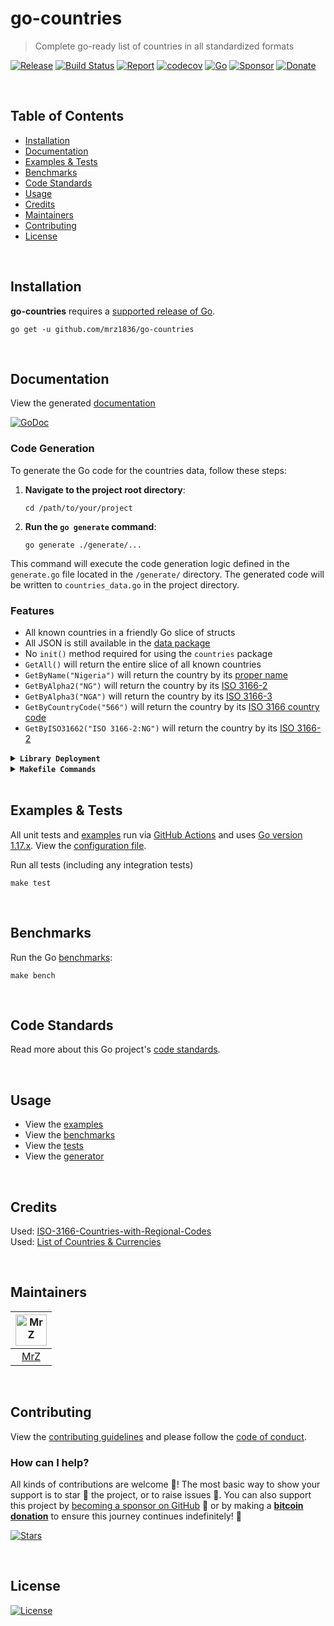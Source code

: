 # go-countries
> Complete go-ready list of countries in all standardized formats 

[![Release](https://img.shields.io/github/release-pre/mrz1836/go-countries.svg?logo=github&style=flat)](https://github.com/mrz1836/go-countries/releases)
[![Build Status](https://img.shields.io/github/actions/workflow/status/mrz1836/go-countries/run-tests.yml?branch=master&logo=github&v=3)](https://github.com/mrz1836/go-countries/actions)
[![Report](https://goreportcard.com/badge/github.com/mrz1836/go-countries?style=flat)](https://goreportcard.com/report/github.com/mrz1836/go-countries)
[![codecov](https://codecov.io/gh/mrz1836/go-countries/branch/master/graph/badge.svg)](https://codecov.io/gh/mrz1836/go-countries)
[![Go](https://img.shields.io/github/go-mod/go-version/mrz1836/go-countries)](https://golang.org/)
[![Sponsor](https://img.shields.io/badge/sponsor-MrZ-181717.svg?logo=github&style=flat&v=3)](https://github.com/sponsors/mrz1836)
[![Donate](https://img.shields.io/badge/donate-bitcoin-ff9900.svg?logo=bitcoin&style=flat)](https://mrz1818.com/?tab=tips&utm_source=github&utm_medium=sponsor-link&utm_campaign=go-countries&utm_term=go-countries&utm_content=go-countries)

<br/>

## Table of Contents
- [Installation](#installation)
- [Documentation](#documentation)
- [Examples & Tests](#examples--tests)
- [Benchmarks](#benchmarks)
- [Code Standards](#code-standards)
- [Usage](#usage)
- [Credits](#credits)
- [Maintainers](#maintainers)
- [Contributing](#contributing)
- [License](#license)

<br/>

## Installation

**go-countries** requires a [supported release of Go](https://golang.org/doc/devel/release.html#policy).
```shell script
go get -u github.com/mrz1836/go-countries
```

<br/>

## Documentation
View the generated [documentation](https://pkg.go.dev/github.com/mrz1836/go-countries?tab=doc)

[![GoDoc](https://godoc.org/github.com/mrz1836/go-countries?status.svg&style=flat)](https://pkg.go.dev/github.com/mrz1836/go-countries?tab=doc)
 
### Code Generation

To generate the Go code for the countries data, follow these steps:

1. **Navigate to the project root directory**:
   ```shell
   cd /path/to/your/project
   ```

2. **Run the `go generate` command**:
   ```shell
   go generate ./generate/...
   ```

This command will execute the code generation logic defined in the `generate.go` file located in the `/generate/` directory. The generated code will be written to `countries_data.go` in the project directory.

### Features
- All known countries in a friendly Go slice of structs
- All JSON is still available in the [data package](data)
- No `init()` method required for using the `countries` package
- `GetAll()` will return the entire slice of all known countries
- `GetByName("Nigeria")` will return the country by its [proper name](https://en.wikipedia.org/wiki/ISO_3166)
- `GetByAlpha2("NG")` will return the country by its [ISO 3166-2](https://en.wikipedia.org/wiki/ISO_3166-2)
- `GetByAlpha3("NGA")` will return the country by its [ISO 3166-3](https://en.wikipedia.org/wiki/ISO_3166-1_alpha-3)
- `GetByCountryCode("566")` will return the country by its [ISO 3166 country code](https://en.wikipedia.org/wiki/List_of_ISO_3166_country_codes)
- `GetByISO31662("ISO 3166-2:NG")` will return the country by its [ISO 3166-2](https://en.wikipedia.org/wiki/ISO_3166-2)

<details>
<summary><strong><code>Library Deployment</code></strong></summary>
<br/>

[goreleaser](https://github.com/goreleaser/goreleaser) for easy binary or library deployment to GitHub and can be installed via: `brew install goreleaser`.

The [.goreleaser.yml](.goreleaser.yml) file is used to configure [goreleaser](https://github.com/goreleaser/goreleaser).

Use `make release-snap` to create a snapshot version of the release, and finally `make release` to ship to production.
</details>

<details>
<summary><strong><code>Makefile Commands</code></strong></summary>
<br/>

View all `makefile` commands
```shell script
make help
```

List of all current commands:
```text
all                  Runs multiple commands
clean                Remove previous builds and any test cache data
clean-mods           Remove all the Go mod cache
coverage             Shows the test coverage
generate             Runs the go generate command in the base of the repo
godocs               Sync the latest tag with GoDocs
help                 Show this help message
install              Install the application
install-go           Install the application (Using Native Go)
lint                 Run the golangci-lint application (install if not found)
release              Full production release (creates release in Github)
release              Runs common.release then runs godocs
release-snap         Test the full release (build binaries)
release-test         Full production test release (everything except deploy)
replace-version      Replaces the version in HTML/JS (pre-deploy)
tag                  Generate a new tag and push (tag version=0.0.0)
tag-remove           Remove a tag if found (tag-remove version=0.0.0)
tag-update           Update an existing tag to current commit (tag-update version=0.0.0)
test                 Runs vet, lint and ALL tests
test-ci              Runs all tests via CI (exports coverage)
test-ci-no-race      Runs all tests via CI (no race) (exports coverage)
test-ci-short        Runs unit tests via CI (exports coverage)
test-short           Runs vet, lint and tests (excludes integration tests)
uninstall            Uninstall the application (and remove files)
update-linter        Update the golangci-lint package (macOS only)
vet                  Run the Go vet application
```
</details>

<br/>

## Examples & Tests
All unit tests and [examples](examples) run via [GitHub Actions](https://github.com/mrz1836/go-countries/actions) and
uses [Go version 1.17.x](https://golang.org/doc/go1.17). View the [configuration file](.github/workflows/run-tests.yml).

Run all tests (including any integration tests)
```shell script
make test
```

<br/>

## Benchmarks
Run the Go [benchmarks](countries_test.go):
```shell script
make bench
```

<br/>

## Code Standards
Read more about this Go project's [code standards](.github/CODE_STANDARDS.md).

<br/>

## Usage
- View the [examples](examples)
- View the [benchmarks](countries_test.go)
- View the [tests](countries_test.go)
- View the [generator](generate)

<br/>

## Credits
Used: [ISO-3166-Countries-with-Regional-Codes](https://github.com/lukes/ISO-3166-Countries-with-Regional-Codes)     
Used: [List of Countries & Currencies](https://gist.github.com/tiagodealmeida/0b97ccf117252d742dddf098bc6cc58a)     

<br/>

## Maintainers
| [<img src="https://github.com/mrz1836.png" height="50" alt="MrZ" />](https://github.com/mrz1836) |
|:------------------------------------------------------------------------------------------------:|
|                                [MrZ](https://github.com/mrz1836)                                 |

<br/>

## Contributing
View the [contributing guidelines](.github/CONTRIBUTING.md) and please follow the [code of conduct](.github/CODE_OF_CONDUCT.md).

### How can I help?
All kinds of contributions are welcome :raised_hands:! 
The most basic way to show your support is to star :star2: the project, or to raise issues :speech_balloon:. 
You can also support this project by [becoming a sponsor on GitHub](https://github.com/sponsors/mrz1836) :clap: 
or by making a [**bitcoin donation**](https://mrz1818.com/?tab=tips&utm_source=github&utm_medium=sponsor-link&utm_campaign=go-countries&utm_term=go-countries&utm_content=go-countries) to ensure this journey continues indefinitely! :rocket:


[![Stars](https://img.shields.io/github/stars/mrz1836/go-countries?label=Please%20like%20us&style=social)](https://github.com/mrz1836/go-countries/stargazers)

<br/>

## License

[![License](https://img.shields.io/github/license/mrz1836/go-countries.svg?style=flat)](LICENSE)
